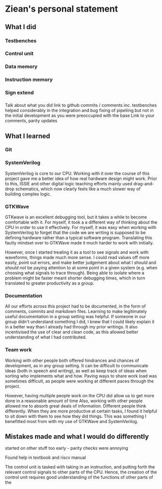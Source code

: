 # Ziean's personal statement

## What I did

### Testbenches

### Control unit

### Data memory

### Instruction memory

### Sign extend

### 
Talk about what you did
    link to github commits / comments
    inc. testbenches
    helped considerably in the integration and bug fixing of pipeliing but not in the initial development as you were preoccupied with the base Link to your comments, parity updates



## What I learned

### Git

### SystemVerilog

SystemVerilog is core to our CPU. Working with it over the course of this project gave me a better idea of how real hardware design might work. Prior to this, ISSIE and other digital logic teaching efforts mainly used drag-and-drop schematics, which now clearly feels like a much slower way of building complex logic.

### GTKWave 

GTKwave is an excellent debugging tool, but it takes a while to become comfortable with it. For myself, it took a a different way of thinking about the CPU in order to use it effectively.
For myself, it was easy when working with SystemVerilog to forget that the code we are writing is supposed to be defining hardware rather than a typical software program. Translating this faulty mindset
over to GTKWave made it much harder to work with initially. 

However, once I started treating it as a tool to see signals and work with waveforms, things made much more sense. I could read values off more easily, point out errors, and make better judgement
about what I *should* and *should not* be paying attention to at some point in a given system (e.g. when choosing what signals to trace through). Being able to isolate where a problem might be faster meant shorter debugging times, which in turn translated to greater productivity as a group. 

### Documentation

All our efforts across this project had to be documented, in the form of comments, commits and markdown files. Learning to make legitimately useful documentation in a group setting was helpful. If someone in our group didn't understand something I did, I knew that I could likely explain it in a better way than I already had through my prior writings. It also incentivised the use of clear and clean code, as this
allowed better understanding of what I had contributed.

### Team work

Working with other people both offered hindrances and chances of development, as in any group setting. It can be difficult to communicate ideas (both in speech and writing), as well as keep track of ideas when sorting who implements what and how. Paving ways to share work load was sometimes difficult, as people were working at different paces through the project. 

However, having multiple people work on the CPU did allow us to get more done in a reasonable amount of time
Also, working with other people allowed me to absorb great deals of information. Different people think differently. When they are more productive at certain tasks, I found it helpful to sit down with them to see how they did things. This was something I benefitted most from with my use of GTKWave and SystemVerilog.

## Mistakes made and what I would do differently

started on other stuff too early - parity checks were annoying


Found help in textbook and riscv manual




The control unit is tasked with taking in an instruction, and putting forth the relevant 
control signals to other parts of the CPU. Hence, the creation of the control unit requires
good understanding of the functions of other parts of the


